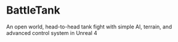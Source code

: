 # BattleTank
An open world, head-to-head tank fight with simple AI, terrain, and advanced control system in Unreal 4
